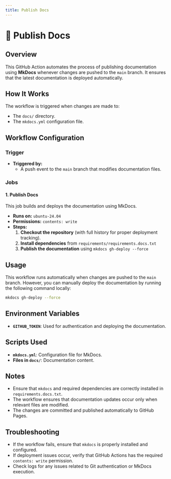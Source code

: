 ```yaml
---
title: Publish Docs
---
```


# 📝 Publish Docs

## Overview

This GitHub Action automates the process of publishing documentation using **MkDocs** whenever changes are pushed to the `main` branch. It ensures that the latest documentation is deployed automatically.

## How It Works

The workflow is triggered when changes are made to:

- The `docs/` directory.
- The `mkdocs.yml` configuration file.

## Workflow Configuration

### **Trigger**

- **Triggered by:**
    - A push event to the `main` branch that modifies documentation files.

### **Jobs**

#### **1. Publish Docs**

This job builds and deploys the documentation using MkDocs.

- **Runs on:** `ubuntu-24.04`
- **Permissions:** `contents: write`
- **Steps:**
    1. **Checkout the repository** (with full history for proper deployment tracking).
    2. **Install dependencies** from `requirements/requirements.docs.txt`
    3. **Publish the documentation** using `mkdocs gh-deploy --force`

## Usage

This workflow runs automatically when changes are pushed to the `main` branch. However, you can manually deploy the documentation by running the following command locally:

```sh
mkdocs gh-deploy --force
```

## Environment Variables

- **`GITHUB_TOKEN`**: Used for authentication and deploying the documentation.

## Scripts Used

- **`mkdocs.yml`**: Configuration file for MkDocs.
- **Files in `docs/`**: Documentation content.

## Notes

- Ensure that `mkdocs` and required dependencies are correctly installed in `requirements.docs.txt`.
- The workflow ensures that documentation updates occur only when relevant files are modified.
- The changes are committed and published automatically to GitHub Pages.

## Troubleshooting

- If the workflow fails, ensure that `mkdocs` is properly installed and configured.
- If deployment issues occur, verify that GitHub Actions has the required `contents: write` permission.
- Check logs for any issues related to Git authentication or MkDocs execution.
